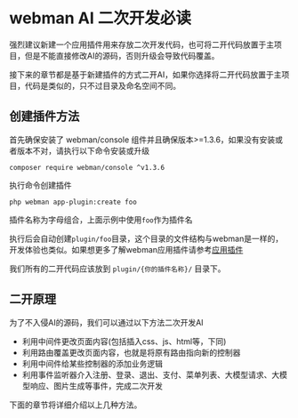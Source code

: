# webman AI 二次开发必读

强烈建议新建一个应用插件用来存放二次开发代码，也可将二开代码放置于主项目，但是不能直接修改AI的源码，否则升级会导致代码覆盖。

接下来的章节都是基于新建插件的方式二开AI，如果你选择将二开代码放置于主项目，代码是类似的，只不过目录及命名空间不同。

## 创建插件方法

首先确保安装了 webman/console 组件并且确保版本>=1.3.6，如果没有安装或者版本不对，请执行以下命令安装或升级
```shell
composer require webman/console ^v1.3.6
```

执行命令创建插件
```shell
php webman app-plugin:create foo
```
插件名称为字母组合，上面示例中使用`foo`作为插件名

执行后会自动创建`plugin/foo`目录，这个目录的文件结构与webman是一样的，开发体验也类似。如果想更多了解webman应用插件请参考[应用插件](https://www.workerman.net/doc/webman/app/app.html)

我们所有的二开代码应该放到 `plugin/{你的插件名称}/` 目录下。

## 二开原理
为了不入侵AI的源码，我们可以通过以下方法二次开发AI

* 利用中间件更改页面内容(包括插入css、js、html等，下同)
* 利用路由覆盖更改页面内容，也就是将原有路由指向新的控制器
* 利用中间件给某些控制器的添加业务逻辑
* 利用事件监听器介入注册、登录、退出、支付、菜单列表、大模型请求、大模型响应、图片生成等事件，完成二次开发

下面的章节将详细介绍以上几种方法。